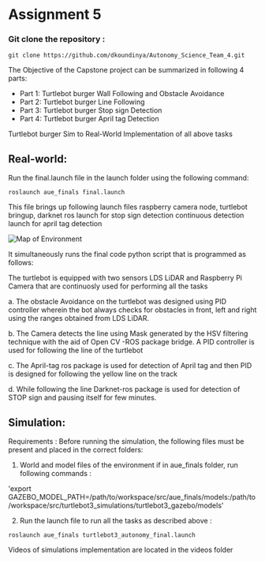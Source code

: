 # Assignment 5

### Git clone the repository :

`git clone https://github.com/dkoundinya/Autonomy_Science_Team_4.git `


The Objective of the Capstone project can be summarized in following 4 parts:

  - Part 1: Turtlebot burger Wall Following and Obstacle Avoidance
  - Part 2: Turtlebot burger Line Following 
  - Part 3: Turtlebot burger Stop sign Detection
  - Part 4: Turtlebot burger April tag Detection


Turtlebot burger Sim to Real-World Implementation of all above tasks

## Real-world:


Run the final.launch file in the launch folder using the following command:

`roslaunch aue_finals final.launch`

This file brings up following launch files 
raspberry camera node, 
turtlebot bringup, 
darknet ros launch for stop sign detection 
continuous detection launch for april tag detection

![Map of Environment](https://github.com/dkoundinya/Autonomy_Science_Team_4/blob/main/aue_finals/Screenshot%20from%202022-05-02%2011-11-25.png)

It simultaneously runs the final code python script that is programmed as follows:

The turtlebot is equipped with two sensors LDS LiDAR and Raspberry Pi Camera that are continuosly used for performing all the tasks

a. The obstacle Avoidance on the turtlebot was designed using PID controller wherein the bot always checks for obstacles in front, left and right using the ranges obtained from LDS LiDAR.

b. The Camera detects the line using Mask generated by the HSV filtering technique with the aid of Open CV -ROS package bridge. A PID controller is used for following the line of the turtlebot

c. The April-tag ros package is used for detection of April tag  and then PID is designed for following the yellow line on the track

d. While following the line Darknet-ros package is used for detection of STOP sign and pausing itself for few minutes.

## Simulation:

Requirements : Before running the simulation, the following files must be present and placed in the correct folders:

1. World and model files of the environment if in aue_finals folder, run following commands :

'export GAZEBO_MODEL_PATH=/path/to/workspace/src/aue_finals/models:/path/to/workspace/src/turtlebot3_simulations/turtlebot3_gazebo/models'

2. Run the launch file to run all the tasks as described above :

`roslaunch aue_finals turtlebot3_autonomy_final.launch`


Videos of simulations  implementation  are located in the videos folder



